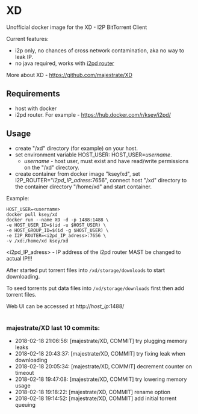 # XD
Unofficial docker image for the XD - I2P BitTorrent Client

Current features:

* i2p only, no chances of cross network contamination, aka no way to leak IP.
* no java required, works with [i2pd router](https://github.com/purplei2p/i2pd)

More about XD - https://github.com/majestrate/XD

## Requirements

* host with docker
* i2pd router. For example - https://hub.docker.com/r/ksey/i2pd/

## Usage

* create "/xd" directory (for example) on your host.
* set environment variable HOST_USER: HOST_USER=*username*.
  - *username* - host user, must exist and have read/write permissions on the "/xd" directory.
* create container from docker image "ksey/xd", set I2P_ROUTER="*i2pd_IP_adress*:7656", connect host "/xd" directory to the container directory "/home/xd" and start container.

Example:
```
HOST_USER=<username>
docker pull ksey/xd
docker run --name XD -d -p 1488:1488 \
-e HOST_USER_ID=$(id -u $HOST_USER) \
-e HOST_GROUP_ID=$(id -g $HOST_USER) \
-e I2P_ROUTER=<i2pd_IP_adress>:7656 \
-v /xd:/home/xd ksey/xd

```
<i2pd_IP_adress> - IP address of the i2pd router MAST be changed to actual IP!!!

After started put torrent files into `/xd/storage/downloads` to start downloading.

To seed torrents put data files into `/xd/storage/downloads` first then add torrent files.

Web UI can be accessed at http://*host_ip*:1488/


























































































# #
### majestrate/XD last 10 commits:
* 2018-02-18 21:06:56: [majestrate/XD, COMMIT] try plugging memory leaks
* 2018-02-18 20:43:37: [majestrate/XD, COMMIT] try fixing leak when downloading
* 2018-02-18 20:05:34: [majestrate/XD, COMMIT] decrement counter on timeout
* 2018-02-18 19:47:08: [majestrate/XD, COMMIT] try lowering memory usage
* 2018-02-18 19:18:22: [majestrate/XD, COMMIT] rename option
* 2018-02-18 19:14:52: [majestrate/XD, COMMIT] add initial torrent queuing
